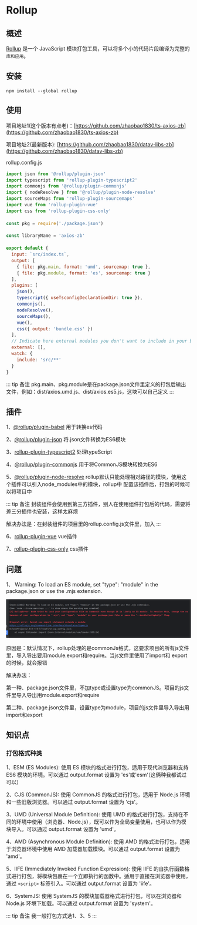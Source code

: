# Rollup

## 概述

[Rollup](https://www.rollupjs.com/) 是一个 JavaScript 模块打包工具，可以将多个小的代码片段编译为完整的`库和应用`。

## 安装

```npm
npm install --global rollup
```

## 使用

项目地址1(这个版本有点老)：[https://github.com/zhaobao1830/ts-axios-zb](https://github.com/zhaobao1830/ts-axios-zb)

项目地址2(最新版本): [https://github.com/zhaobao1830/datav-libs-zb](https://github.com/zhaobao1830/datav-libs-zb)

rollup.config.js

```js
import json from '@rollup/plugin-json'
import typescript from 'rollup-plugin-typescript2'
import commonjs from '@rollup/plugin-commonjs'
import { nodeResolve } from '@rollup/plugin-node-resolve'
import sourceMaps from 'rollup-plugin-sourcemaps'
import vue from 'rollup-plugin-vue'
import css from 'rollup-plugin-css-only'

const pkg = require('./package.json')

const libraryName = 'axios-zb'

export default {
  input: `src/index.ts`,
  output: [
    { file: pkg.main, format: 'umd', sourcemap: true },
    { file: pkg.module, format: 'es', sourcemap: true }
  ],
  plugins: [
    json(),
    typescript({ useTsconfigDeclarationDir: true }),
    commonjs(),
    nodeResolve(),
    sourceMaps(),
    vue(),
    css({ output: 'bundle.css' })
  ],
  // Indicate here external modules you don't want to include in your bundle (i.e.: 'lodash')
  external: [],
  watch: {
    include: 'src/**'
  }
}

```

::: tip 备注
pkg.main、pkg.module是在package.json文件里定义的打包后输出文件，例如：dist/axios.umd.js、dist/axios.es5.js，这块可以自己定义
:::

## 插件

1、[@rollup/plugin-babel](https://www.npmjs.com/package/@rollup/plugin-babel) 用于转换es代码

2、[@rollup/plugin-json](https://www.npmjs.com/package/@rollup/plugin-json) 将.json文件转换为ES6模块

3、[rollup-plugin-typescript2](https://www.npmjs.com/package/rollup-plugin-typescript2) 处理typeScript

4、[@rollup/plugin-commonjs](https://www.npmjs.com/package/@rollup/plugin-commonjs) 用于将CommonJS模块转换为ES6

5、[@rollup/plugin-node-resolve](https://www.npmjs.com/package/@rollup/plugin-node-resolve) rollup默认只能处理相对路径的模块，使用这个插件可以引入node_modules中的模块，rollup中
配置该插件后，打包的时候可以将项目中

::: tip 备注
封装组件会使用到第三方插件，别人在使用组件打包后的代码，需要将差三分插件也安装，这样太麻烦

解决办法是：在封装组件的项目里的rollup.config.js文件里，加入
:::

6、[rollup-plugin-vue](https://www.npmjs.com/package/rollup-plugin-vue) vue插件

7、[rollup-plugin-css-only](https://www.npmjs.com/package/rollup-plugin-css-only) css插件

## 问题

1、 Warning: To load an ES module, set "type": "module" in the package.json or use the .mjs extension.

![Image text](../.vuepress/public/vueKnowledge/07/01.png)

原因是：默认情况下，rollup处理的是commonJs格式，这要求项目的所有js文件里，导入导出要用module.export和require。当js文件里使用了import和
export的时候，就会报错

解决办法：

第一种、package.json文件里，不加type或设置type为commonJS。项目的js文件里导入导出用module.export和require

第二种、package.json文件里，设置type为module，项目的js文件里导入导出用import和export

## 知识点

### 打包格式种类

1、ESM (ES Modules): 使用 ES 模块的格式进行打包，适用于现代浏览器和支持 ES6 模块的环境。可以通过 output.format 设置为 'es'或'esm‘（这俩种我都试过可以）

2、CJS (CommonJS): 使用 CommonJS 的格式进行打包，适用于 Node.js 环境和一些旧版浏览器。可以通过 output.format 设置为 'cjs'。

3、UMD (Universal Module Definition): 使用 UMD 的格式进行打包，支持在不同的环境中使用（浏览器、Node.js），既可以作为全局变量使用，也可以作为模块导入。可以通过 output.format 设置为 'umd'。

4、AMD (Asynchronous Module Definition): 使用 AMD 的格式进行打包，适用于浏览器环境中使用 AMD 加载器加载模块。可以通过 output.format 设置为 'amd'。

5、IIFE (Immediately Invoked Function Expression): 使用 IIFE 的自执行函数格式进行打包，将模块包裹在一个立即执行的函数中。适用于直接在浏览器中使用，通过 `<script>` 标签引入。可以通过 output.format 设置为 'iife'。

6、SystemJS: 使用 SystemJS 的模块加载器格式进行打包，可以在浏览器和 Node.js 环境下加载。可以通过 output.format 设置为 'system'。

::: tip 备注
我一般打包方式选1、3、5
:::
